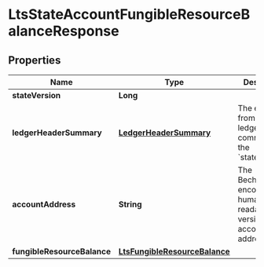 

# LtsStateAccountFungibleResourceBalanceResponse


## Properties

| Name | Type | Description | Notes |
|------------ | ------------- | ------------- | -------------|
|**stateVersion** | **Long** |  |  |
|**ledgerHeaderSummary** | [**LedgerHeaderSummary**](LedgerHeaderSummary.md) | The excerpt from the ledger header committed at the &#x60;state_version&#x60;. |  |
|**accountAddress** | **String** | The Bech32m-encoded human readable version of the account&#39;s address |  |
|**fungibleResourceBalance** | [**LtsFungibleResourceBalance**](LtsFungibleResourceBalance.md) |  |  |



